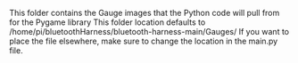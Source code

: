 This folder contains the Gauge images that the Python code will pull from for the Pygame library
This folder location defaults to /home/pi/bluetoothHarness/bluetooth-harness-main/Gauges/
If you want to place the file elsewhere, make sure to change the location in the main.py file. 
